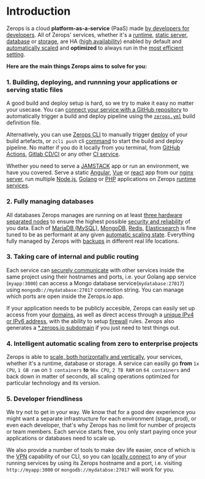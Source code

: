 # Introduction

Zerops is a cloud **platform-as-a-service** (PaaS) made [by developers for developers](/documents/overview/made-for-developers). All of Zerops' services, whether it's a [runtime](), [static server](), [database]() or [storage](), are HA ([high availability]()) enabled by default and [automatically scaled]() and **optimized** to always run in the [most efficient setting]().

**Here are the main things Zerops aims to solve for you:**

### 1. Building, deploying, and runnning your applications or serving static files

A good build and deploy setup is hard, so we try to make it easy no matter your usecase. You can [connect your service with a GitHub repository]() to automatically trigger a build and deploy pipeline using the [`zerops.yml`]() build definition file.

Alternatively, you can use [Zerops CLI]() to manually trigger [deploy]() of your build artefacts, or `zcli push` cli [command]() to start the build and deploy pipeline. No matter if you do it locally from you terminal, from [GitHub Actions](), [Gitlab CD/CI]() or any other [CI service]().

Whether you need to serve a [JAMSTACK]() app or run an environment, we have you covered. Serve a static [Angular](), [Vue]() or [react]() app from our [nginx server](), run multiple [Node.js](), [Golang]() or [PHP]() applications on Zerops [runtime services]().


### 2. Fully managing databases

All databases Zerops manages are running on at least [three hardware separated nodes]() to ensure the highest possible [security and reliability]() of you data. Each of [MariaDB (MySQL)](), [MongoDB](), [Redis](), [Elasticsearch]() is fine tuned to be as performant at any given [automatic scaling state](). Everything fully managed by Zerops with [backups]() in different real life locations.


### 3. Taking care of internal and public routing

Each service can [securely communicate]() with other services inside the same project using their hostnames and ports, i.e. your Golang app service (`myapp:3000`) can access a Mongo database service(`mydatabase:27017`) using `mongodb://mydatabase:27017` connection string. You can manage which ports are open inside the Zerops.io app.

If your application needs to be publicly accesible, Zerops can easily set up access from your [domains](), as well as direct access through a [unique IPv4 or IPv6 address](), with the ability to setup [firewall]() rules. Zerops also generates a [*.zerops.io subdomain]() if you just need to test things out.


### 4. Intelligent automatic scaling from zero to enterprise projects

Zerops is able to [scale, both horizontally and vertically](), your services, whether it's a runtime, database or storage. A service can easilly go **from** `1x CPU`, `1 GB ram` on `3 containers` **to** `96x CPU`, `2 TB RAM` on `64 containers` and back down in matter of seconds, all scaling operations optimized for particular technology and its version.


### 5. Developer friendliness

We try not to get in your way. We know that for a good dev experience you might want a separate infrastructure for each environment (stage, prod), or even each developer, that's why Zerops has no limit for number of projects or team members. Each service starts free, you only start paying once your applications or databases need to scale up.

We also provide a number of tools to make dev life easier, once of which is the [VPN]() capability of our CLI, so you can [locally connect]() to any of your running services by using its Zerops hostname and a port, i.e. visiting `http://myapp:3000` or `mongodb://mydatabse:27017` will work for you.
